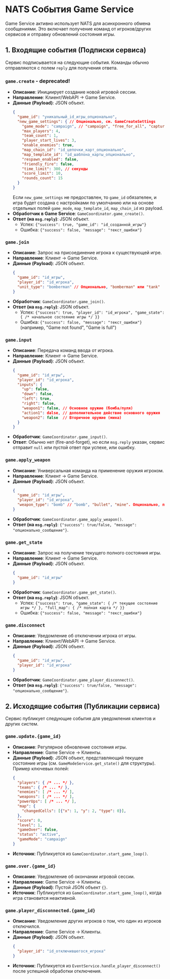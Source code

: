 # NATS События Game Service

Game Service активно использует NATS для асинхронного обмена сообщениями. Это включает получение команд от игроков/других сервисов и отправку обновлений состояния игры.

## 1. Входящие события (Подписки сервиса)

Сервис подписывается на следующие события. Команды обычно отправляются с полем `reply` для получения ответа.

### `game.create` - deprecated!

-   **Описание**: Инициирует создание новой игровой сессии.
-   **Направление**: Клиент/WebAPI -> Game Service.
-   **Данные (Payload)**: JSON объект.
    ```json
    {
      "game_id": "уникальный_id_игры_опционально",
      "new_game_settings": { // Опционально, см. GameCreateSettings
        "game_mode": "campaign", // "campaign", "free_for_all", "capture_the_flag"
        "max_players": 4,
        "team_count": 1,
        "player_start_lives": 3,
        "enable_enemies": true,
        "map_chain_id": "id_цепочки_карт_опционально",
        "map_template_id": "id_шаблона_карты_опционально",
        "respawn_enabled": false,
        "friendly_fire": false,
        "time_limit": 300, // секунды
        "score_limit": 10,
        "rounds_count": 15
      }
    }
    ```
    Если `new_game_settings` не предоставлен, то `game_id` обязателен, и игра будет создана с настройками по умолчанию или на основе отдельных полей `game_mode`, `map_template_id`, `map_chain_id` из payload.
-   **Обработчик в Game Service**: `GameCoordinator.game_create()`.
-   **Ответ (на `msg.reply`)**: JSON объект.
    -   Успех: `{"success": true, "game_id": "id_созданной_игры"}`
    -   Ошибка: `{"success": false, "message": "текст_ошибки"}`

### `game.join`

-   **Описание**: Запрос на присоединение игрока к существующей игре.
-   **Направление**: Клиент -> Game Service.
-   **Данные (Payload)**: JSON объект.
    ```json
    {
      "game_id": "id_игры",
      "player_id": "id_игрока",
      "unit_type": "bomberman" // Опционально, "bomberman" или "tank"
    }
    ```
-   **Обработчик**: `GameCoordinator.game_join()`.
-   **Ответ (на `msg.reply`)**: JSON объект.
    -   Успех: `{"success": true, "player_id": "id_игрока", "game_state": { /* начальное состояние игры */ }}`
    -   Ошибка: `{"success": false, "message": "текст_ошибки"}` (например, "Game not found", "Game is full")

### `game.input`

-   **Описание**: Передача команд ввода от игрока.
-   **Направление**: Клиент -> Game Service.
-   **Данные (Payload)**: JSON объект.
    ```json
    {
      "game_id": "id_игры",
      "player_id": "id_игрока",
      "inputs": {
        "up": false,
        "down": false,
        "left": true,
        "right": false,
        "weapon1": false, // Основное оружие (бомба/пуля)
        "action1": dalse, // дополнительное действие основного оружия
        "weapon2": false  // Вторичное оружие (мина)
      }
    }
    ```
-   **Обработчик**: `GameCoordinator.game_input()`.
-   **Ответ**: Обычно нет (fire-and-forget), но если `msg.reply` указан, сервис отправит `null` или пустой ответ при успехе, или ошибку.


### `game.apply_weapon`

-   **Описание**: Универсальная команда на применение оружия игроком.
-   **Направление**: Клиент -> Game Service.
-   **Данные (Payload)**: JSON объект.
    ```json
    {
      "game_id": "id_игры",
      "player_id": "id_игрока",
      "weapon_type": "bomb" // "bomb", "bullet", "mine". Опционально, по умолчанию основное оружие игрока.
    }
    ```
-   **Обработчик**: `GameCoordinator.game_apply_weapon()`.
-   **Ответ (на `msg.reply`)**: `{"success": true/false, "message": "опционально_сообщение"}`.

### `game.get_state`

-   **Описание**: Запрос на получение текущего полного состояния игры.
-   **Направление**: Клиент -> Game Service.
-   **Данные (Payload)**: JSON объект.
    ```json
    {
      "game_id": "id_игры"
    }
    ```
-   **Обработчик**: `GameCoordinator.game_get_state()`.
-   **Ответ (на `msg.reply`)**: JSON объект.
    -   Успех: `{"success": true, "game_state": { /* текущее состояние игры */ }, "full_map": { /* полная карта */ }}`
    -   Ошибка: `{"success": false, "message": "текст_ошибки"}`

### `game.disconnect`

-   **Описание**: Уведомление об отключении игрока от игры.
-   **Направление**: Клиент/WebAPI -> Game Service.
-   **Данные (Payload)**: JSON объект.
    ```json
    {
      "game_id": "id_игры",
      "player_id": "id_игрока"
    }
    ```
-   **Обработчик**: `GameCoordinator.game_player_disconnect()`.
-   **Ответ (на `msg.reply`)**: `{"success": true/false, "message": "опционально_сообщение"}`.

## 2. Исходящие события (Публикации сервиса)

Сервис публикует следующие события для уведомления клиентов и других систем.

### `game.update.{game_id}`

-   **Описание**: Регулярное обновление состояния игры.
-   **Направление**: Game Service -> Клиенты.
-   **Данные (Payload)**: JSON объект, представляющий текущее состояние игры (см. `GameModeService.get_state()` для структуры).
    Пример ключевых полей:
    ```json
    {
      "players": { /* ... */ },
      "teams": { /* ... */ },
      "enemies": [ /* ... */ ],
      "weapons": [ /* ... */ ],
      "powerUps": [ /* ... */ ],
      "map": {
        "changedCells": [{"x": 1, "y": 2, "type": 0}],
      },
      "score": 0,
      "level": 1,
      "gameOver": false,
      "status": "active",
      "gameMode": "campaign"
    }
    ```
-   **Источник**: Публикуется из `GameCoordinator.start_game_loop()`.

### `game.over.{game_id}`

-   **Описание**: Уведомление об окончании игровой сессии.
-   **Направление**: Game Service -> Клиенты.
-   **Данные (Payload)**: Пустой JSON объект `{}`.
-   **Источник**: Публикуется из `GameCoordinator.start_game_loop()`, когда игра становится неактивной.

### `game.player_disconnected.{game_id}`

-   **Описание**: Уведомление других игроков о том, что один из игроков отключился.
-   **Направление**: Game Service -> Клиенты.
-   **Данные (Payload)**: JSON объект.
    ```json
    {
      "player_id": "id_отключившегося_игрока"
    }
    ```
-   **Источник**: Публикуется из `EventService.handle_player_disconnect()` после успешной обработки отключения. 
